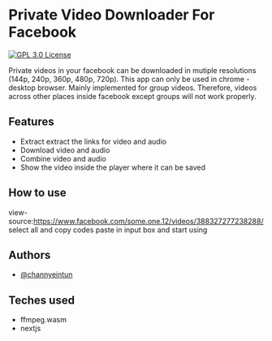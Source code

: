 
# Private Video Downloader For Facebook  


[![GPL 3.0 License](https://img.shields.io/badge/license-GPL%203.0-green)](https://github.com/channyeintun/facebook-video-downloader/blob/main/LICENSE) 

Private videos in your facebook can be downloaded in mutiple resolutions (144p, 240p, 360p, 480p, 720p). This app can only be used in chrome - desktop browser. Mainly implemented for group videos. Therefore, videos across other places inside facebook except groups will not work properly.


## Features

- Extract extract the links for video and audio
- Download video and audio  
- Combine video and audio  
- Show the video inside the player where it can be saved


## How to use

view-source:https://www.facebook.com/some.one.12/videos/388327277238288/  
select all and copy codes
paste in input box and start using

## Authors

- [@channyeintun](https://www.github.com/channyeintun)  

## Teches used

- ffmpeg.wasm  
- nextjs

